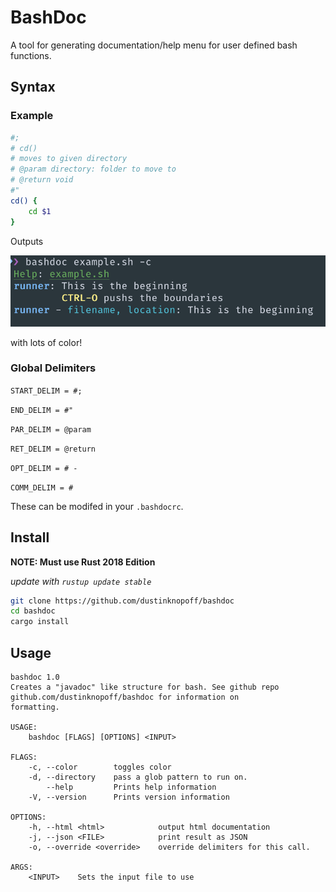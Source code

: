 # BashDoc

A tool for generating documentation/help menu for user defined bash functions.

## Syntax

### Example

```bash
#;
# cd()
# moves to given directory
# @param directory: folder to move to
# @return void
#"
cd() {
    cd $1
}
```

Outputs

![](./demo.png)

with lots of color!

### Global Delimiters

`START_DELIM = #;`

`END_DELIM = #"`

`PAR_DELIM = @param`

`RET_DELIM = @return`

`OPT_DELIM = # -`

`COMM_DELIM = #`

These can be modifed in your `.bashdocrc`.

## Install

**NOTE: Must use Rust 2018 Edition**

_update with `rustup update stable`_

```bash
git clone https://github.com/dustinknopoff/bashdoc
cd bashdoc
cargo install
```

## Usage

```
bashdoc 1.0
Creates a "javadoc" like structure for bash. See github repo github.com/dustinknopoff/bashdoc for information on
formatting.

USAGE:
    bashdoc [FLAGS] [OPTIONS] <INPUT>

FLAGS:
    -c, --color        toggles color
    -d, --directory    pass a glob pattern to run on.
        --help         Prints help information
    -V, --version      Prints version information

OPTIONS:
    -h, --html <html>            output html documentation
    -j, --json <FILE>            print result as JSON
    -o, --override <override>    override delimiters for this call.

ARGS:
    <INPUT>    Sets the input file to use
```
